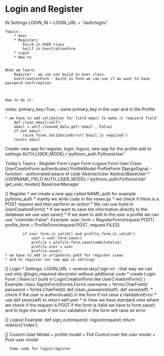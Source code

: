 # Login and Register

IN Settings LOGIN_IN = LOGIN_URL = '/auth/login/'

    Topics:
        * User
        * Registers
            build in USER class
            builf in UserCrationForm
        * Login
        * How to 


    What we learn:
        Register - we can use build in User class. 
        UserCreationForm - build in form we can use if we want to have password confirmation



    How to do it:


notes: 
    primary_key=True, - same primary_key in the user and in the Profile


    * we have to add validation for field email to make it requierd field
        def clean_email(self):
        email = self.cleaned_data.get('email', False)
        if not email:
            raise forms.ValidationError('Email is required')
        return email


Create: 
    new app for register, login, logout,
    new app for the profile
    add to settings
        AUTH_USER_MODEL='pythoon_auth.PythonsUser' 




Today's Topics :
    Register Form
    Login Form
    Logout Form
    User Class
    UserCreatinForm
    authenticate()
    ProfileModel
    ProfileForm
    DjangoSignal
        - function
        - authomated peace of code
    AbstractUser
    AbstractBaseUser
        * USERNAME_FIELD
    AUTH_USER_MODEL='pythoon_auth.PythonsUser'
    get_user_model()
    BaseUserManager


[] Register
    * we create а new app called NAME_auth for example pythons_auth
    * mainly we write code in the views.py
    * we check if there is a POST request and then perform an action
    * We can use build in UserCreationForm()
    * If we want to save the information directly to the database we use user.save()
    * If we want to add to the user a profile we can use "commite=False":
        Example:
            user_form = RegisterForm(request.POST)
            profile_form = ProfileForm(request.POST, request.FILES)

            if user_form.is_valid() and profile_form.is_valid():
                user = user_form.save()
                profile = profile_form.save(commit=False)
                profile.user = user
                profile.save()
    * we have to add in urlpaterns path for register views
    * and to register our new app in settings

[] Login
    * Settings:
        LOGIN_URL = reverse.lazy('sign in) - that way we can use only @login_required decorator without additional code
    * create Login Form ( there is't build in LoginCreationForm like UserCreationForm() )
        Example:
        class SignInForm(forms.Form)
            username = forms.CharField()
            password = forms.CharField()
            def clean_password(self):
            def save(self):
    * check if the user is authenticate() in the form if not raise a ValidationError
    * use def save(self) to return self.user
    * in View we have standard view where we check if the request is POST if the form is Valid we have to form.save() and to login the user if not our validation in the form will raise an error

[] Logout
    Example:
        def sign_out(request):
            logout(request)
            return redirect('index')


[] Custom User Model + profile model
    + Full Control over the user model
    + Pure user model
     
    - Some code for login/register

